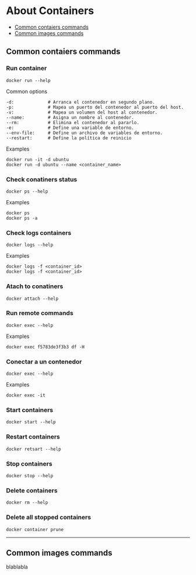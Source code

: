 # About Containers

- [Common contaiers commands](README.md#common-contaiers-commands)
- [Common images commands](README.md#common-images-commands)

## Common contaiers commands

### Run container

    docker run --help

Common options

    -d:             # Arranca el contenedor en segundo plano.
    -p:             # Mapea un puerto del contenedor al puerto del host.
    -v:             # Mapea un volumen del host al contenedor.
    --name:         # Asigna un nombre al contenedor.
    --rm:           # Elimina el contenedor al pararlo.
    -e:             # Define una variable de entorno.
    --env-file:     # Define un archivo de variables de entorno.
    --restart:      # Define la política de reinicio

Examples

    docker run -it -d ubuntu
    docker run -d ubuntu --name <container_name>

### Check conatiners status

    docker ps --help

Examples

    docker ps
    docker ps -a

### Check logs containers

    docker logs --help

Examples

    docker logs -f <container_id>
    docker logs -f <container_id>

### Atach to conatiners

    docker attach --help

### Run remote commands

    docker exec --help

Examples

    docker exec f5783de3f3b3 df -H

### Conectar a un contenedor

    docker exec --help 

Examples

    docker exec -it

### Start containers

    docker start --help

### Restart containers

    docker retsart --help

### Stop containers

    docker stop --help

### Delete containers

    docker rm --help

### Delete all stopped containers

    docker container prune

---

## Common images commands

blablabla
